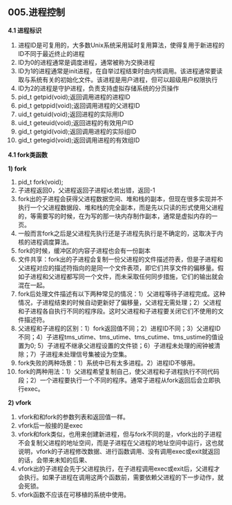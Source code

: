 ## **005.进程控制**

**4.1 进程标识**

1. 进程ID是可复用的，大多数Unix系统采用延时复用算法，使得复用于新进程的ID不同于最近终止的进程
2. ID为0的进程通常是调度进程，通常被称为交换进程
3. ID为1的进程通常是init进程，在自举过程结束时由内核调用。该进程通常要读取与系统有关的初始化文件。该进程是用户进程，但可以超级用户权限执行
4. ID为2的进程是守护进程，负责支持虚拟存储系统的分页操作
5. pid_t getpid(void);返回调用进程的进程ID
6. pid_t getppid(void);返回调用进程的父进程ID
7. uid_t getuid(void);返回进程的实际用ID
8. uid_t geteuid(void);返回进程的有效用户ID
9. gid_t getgid(void);返回调用进程的实际组ID
10. gid_t getegid(void);返回调用进程的有效组ID

**4.1 fork类函数**

**1) fork**

1. pid_t fork(void);
2. 子进程返回0，父进程返回子进程id;若出错，返回-1
3. fork出的子进程会获得父进程数据空间、堆和栈的副本，但现在很多实现并不执行一个父进程数据段、堆和栈的完全副本，而是先以只读的形式使用父进程的，等需要写的时候，在为写的那一块内存制作副本，通常是虚拟内存的一页。
4. 一般而言fork之后是父进程先执行还是子进程先执行是不确定的，这取决于内核的进程调度算法。
5. fork的时候，缓冲区的内容子进程也会有一份副本
6. 文件共享：fork出的子进程会复制一份父进程的文件描述符表，但是子进程和父进程对应的描述符指向的是同一个文件表项，即它们共享文件的偏移量。假如子进程和父进程都写同一个文件，而未采取任何同步措施，它们的输出就会混在一起。    
7. fork后处理文件描述有以下两种常见的情况：1）父进程等待子进程完成。这种情况，子进程结束的时候自动更新好了偏移量，父进程无需处理；2）父进程和子进程各自执行不同的程序段。这时父进程和子进程要关闭它们不使用的文件描述符。
8. 父进程和子进程的区别：1）fork返回值不同；2）进程ID不同；3）父进程ID不同；4）子进程tms_utime、tms_utime、tms_cutime、tms_ustime的值设置为0; 5）子进程不继承父进程设置的文件锁；6）子进程未处理的闹钟被清除；7）子进程未处理信号集被设为空集。
9. fork失败的两种场景：1）系统中已有太多进程。2）进程ID不够用。
10. fork的两种用法：1）父进程希望复制自己，使父进程和子进程执行不同代码段；2）一个进程要执行一个不同的程序。通常子进程从fork返回后会立即执行exec。

**2) vfork**

1. vfork和和fork的参数列表和返回值一样。
2. vfork后一般接的是exec
3. vfork和fork类似，也用来创建新进程，但与fork不同的是，vfork出的子进程不会复制父进程的地址空间，而是子进程在父进程的地址空间中运行，这也就说明，vfork的子进程修改数据、进行函数调用、没有调用exec或exit就返回的话，会带来未知的后果、
4. vfork出的子进程会先于父进程执行，在子进程调用exec或exit后，父进程才会执行。如果子进程在调用这两个函数前，需要依赖父进程的下一步动作，就会死锁。
5. vfork函数不应该在可移植的系统中使用。   





